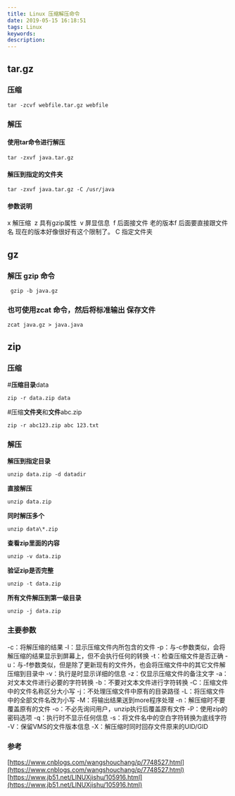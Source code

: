 ```yaml
---
title: Linux 压缩解压命令
date: 2019-05-15 16:18:51
tags: Linux
keywords:
description:
---
```

<script type="text/javascript" src="/js/src/bai.js"></script>

## tar.gz

### 压缩
```
tar -zcvf webfile.tar.gz webfile
```

### 解压
#### 使用tar命令进行解压

```
tar -zxvf java.tar.gz 
```

#### 解压到指定的文件夹 

```
tar -zxvf java.tar.gz -C /usr/java
```
#### 参数说明
x 解压缩 
z 具有gzip属性 
v 屏显信息 
f 后面接文件 老的版本f 后面要直接跟文件名 现在的版本好像很好有这个限制了。
C 指定文件夹


## gz
### 解压 gzip 命令
```
 gzip -b java.gz
```

### 也可使用zcat 命令，然后将标准输出 保存文件
```
zcat java.gz > java.java
```

## zip

### 压缩
#**压缩目录**data
```
zip -r data.zip data
```
#压缩**文件夹**和**文件**abc.zip
```
zip -r abc123.zip abc 123.txt
```

### 解压
**解压到指定目录**
```
unzip data.zip -d datadir
```
**直接解压**
```
unzip data.zip
```
**同时解压多个**
```
unzip data\*.zip
```
**查看zip里面的内容**
```
unzip -v data.zip
```
**验证zip是否完整**
```
unzip -t data.zip
```
**所有文件解压到第一级目录**
```
unzip -j data.zip
```

### 主要参数
-c：将解压缩的结果
-l：显示压缩文件内所包含的文件
-p：与-c参数类似，会将解压缩的结果显示到屏幕上，但不会执行任何的转换
-t：检查压缩文件是否正确
-u：与-f参数类似，但是除了更新现有的文件外，也会将压缩文件中的其它文件解压缩到目录中
-v：执行是时显示详细的信息
-z：仅显示压缩文件的备注文字
-a：对文本文件进行必要的字符转换
-b：不要对文本文件进行字符转换
-C：压缩文件中的文件名称区分大小写
-j：不处理压缩文件中原有的目录路径
-L：将压缩文件中的全部文件名改为小写
-M：将输出结果送到more程序处理
-n：解压缩时不要覆盖原有的文件
-o：不必先询问用户，unzip执行后覆盖原有文件
-P：使用zip的密码选项
-q：执行时不显示任何信息
-s：将文件名中的空白字符转换为底线字符
-V：保留VMS的文件版本信息
-X：解压缩时同时回存文件原来的UID/GID


### 参考
[https://www.cnblogs.com/wangshouchang/p/7748527.html](https://www.cnblogs.com/wangshouchang/p/7748527.html)
[https://www.jb51.net/LINUXjishu/105916.html](https://www.jb51.net/LINUXjishu/105916.html)
